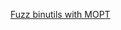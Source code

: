 
[Fuzz binutils with MOPT](https://github.com/Shafiuzzaman-Hira/PReachFuzz/blob/main/MOPT/README.md)
